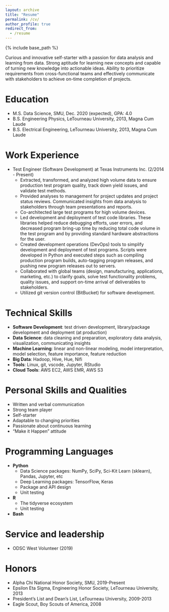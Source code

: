 ```yaml
---
layout: archive
title: "Resume"
permalink: /cv/
author_profile: true
redirect_from:
  - /resume
---
```


{% include base_path %}

Curious and innovative self-starter with a passion for data analysis and learning from data.
Strong aptitude for learning new concepts and capable of turning new knowledge into actionable ideas. 
Ability to prioritize requirements from cross-functional teams and
effectively communicate with stakeholders to achieve on-time completion of projects.

Education
======
* M.S. Data Science, SMU, Dec. 2020 (expected), GPA: 4.0
* B.S. Engineering Physics, LeTourneau University, 2013, Magna Cum Laude
* B.S. Electrical Engineering, LeTourneau University, 2013, Magna Cum Laude

Work Experience
======
* Test Engineer (Software Development) at Texas Instruments Inc. (2/2014 - Present)
  * Extracted, transformed, and analyzed high volume data to ensure production test program quality, track down yield issues, and validate test methods.
  * Provided analyses to management for project updates and project status reviews. Communicated insights from data analysis to stakeholders through team presentations and reports.
  * Co-architected large test programs for high volume devices.
  * Led development and deployment of test code libraries. These libraries helped reduce debugging efforts, user errors, and decreased program bring-up time by reducing total code volume in the test program and by providing standard hardware abstractions for the user.
  * Created development operations (DevOps) tools to simplify development and deployment of test programs. Scripts were developed in Python and executed steps such as compiling production program builds, auto-tagging program releases, and pushing new program releases out to servers.
  * Collaborated with global teams (design, manufacturing, applications, marketing, etc.) to clarify goals, solve test functionality problems, quality issues, and support on-time arrival of deliverables to stakeholders.
  * Utilized git version control (BitBucket) for software development.


Technical Skills
======
* **Software Development**: test driven development, library/package development and deployment (at production)
* **Data Science**: data cleaning and preparation, exploratory data analysis, visualization, communicating insights
* **Machine Learning**: linear and non-linear modeling, model interpretation, model selection, feature importance, feature reduction
* **Big Data**: Hadoop, Hive, Hue, Nifi
* **Tools**: Linux, git, vscode, Jupyter, RStudio
* **Cloud Tools**: AWS EC2, AWS EMR, AWS S3

Personal Skills and Qualities
=======
* Written and verbal communication
* Strong team player
* Self-starter
* Adaptable to changing priorities
* Passionate about continuous learning
* “Make it Happen” attitude

Programming Languages
======
* **Python**
  * Data Science packages: NumPy, SciPy, Sci-Kit Learn (sklearn), Pandas, Jupyter, etc
  * Deep Learning packages: TensorFlow, Keras
  * Package and API design
  * Unit testing
* **R**
  * The tidyverse ecosystem
  * Unit testing
* **Bash**

<!---
Publications
======
  <ul>{% for post in site.publications %}
    {% include archive-single-cv.html %}
  {% endfor %}</ul>
  
Talks
======
  <ul>{% for post in site.talks %}
    {% include archive-single-talk-cv.html %}
  {% endfor %}</ul>
  
Teaching
======
  <ul>{% for post in site.teaching %}
    {% include archive-single-cv.html %}
  {% endfor %}</ul>
-->


Service and leadership
======
* ODSC West Volunteer (2019)

Honors
======
* Alpha Chi National Honor Society, SMU, 2019-Present
* Epsilon Eta Sigma, Engineering Honor Society, LeTourneau University, 2013
* President’s List and Dean’s List, LeTourneau University, 2009-2013
* Eagle Scout, Boy Scouts of America, 2008
